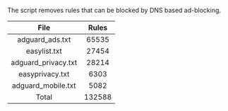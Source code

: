 The script removes rules that can be blocked by DNS based ad-blocking.


| File | Rules |
|:----:|:-----:|
| adguard_ads.txt | 65535 |
| easylist.txt | 27454 |
| adguard_privacy.txt | 28214 |
| easyprivacy.txt | 6303 |
| adguard_mobile.txt | 5082 |
| Total | 132588 |